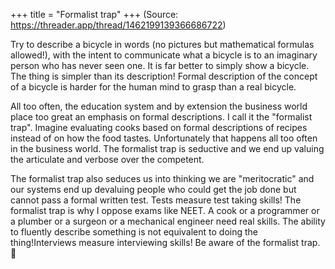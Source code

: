 +++
title = "Formalist trap"
+++
(Source: https://threader.app/thread/1462199139366686722)

Try to describe a bicycle in words (no pictures but mathematical formulas allowed!), with the intent to communicate what a bicycle is to an imaginary person who has never seen one. It is far better to simply show a bicycle. The thing is simpler than its description! Formal description of the concept of a bicycle is harder for the human mind to grasp than a real bicycle. 

All too often, the education system and by extension the business world place too great an emphasis on formal descriptions. I call it the "formalist trap". Imagine evaluating cooks based on formal descriptions of recipes instead of on how the food tastes. Unfortunately that happens all too often in the business world. The formalist trap is seductive and we end up valuing the articulate and verbose over the competent. 

The formalist trap also seduces us into thinking we are "meritocratic" and our systems end up devaluing people who could get the job done but cannot pass a formal written test. Tests measure test taking skills! The formalist trap is why I oppose exams like NEET. A cook or a programmer or a plumber or a surgeon or a mechanical engineer need real skills. The ability to fluently describe something is not equivalent to doing the thing!Interviews measure interviewing skills! Be aware of the formalist trap. 🙏